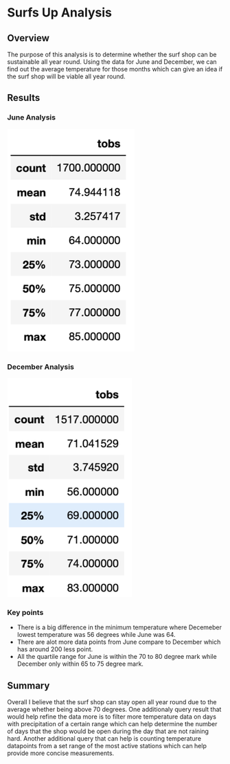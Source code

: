 # Surfs Up Analysis

## Overview

The purpose of this analysis is to determine whether the surf shop can be sustainable all year round. Using the data for June and December, we can find out the average temperature for those months which can give an idea if the surf shop will be viable all year round.

## Results

### June Analysis
!["June"Analysis"](https://github.com/40super/surfs_up/blob/main/June.png?raw=true)


### December Analysis
!["December Analysis"](https://github.com/40super/surfs_up/blob/main/December.png?raw=true)

### Key points
* There is a big difference in the minimum temperature where Decemeber lowest temperature was 56 degrees while June was 64.
* There are alot more data points from June compare to December which has around 200 less point.
* All the quartile range for June is within the 70 to 80 degree mark while December only within 65 to 75 degree mark.

## Summary
Overall I believe that the surf shop can stay open all year round due to the average whether being above 70 degrees. One additionaly query result that would help refine the data more is to filter more temperature data on days with precipitation of a certain range which can help determine the number of days that the shop would be open during the day that are not raining hard. Another additional query that can help is counting temperature datapoints from a set range of the most active stations which can help provide more concise measurements.